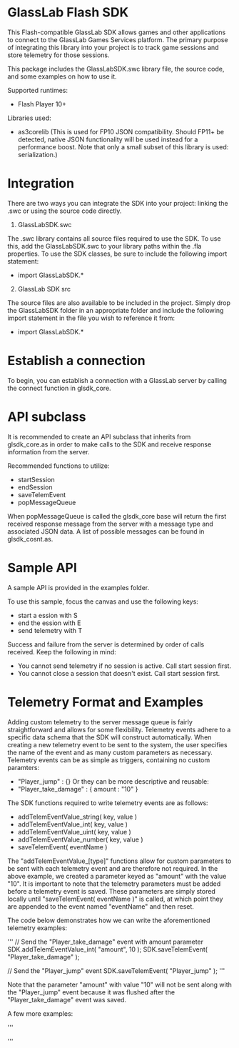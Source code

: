 GlassLab Flash SDK
===================

This Flash-compatible GlassLab SDK allows games and other applications to connect
to the GlassLab Games Services platform. The primary purpose of integrating this
library into your project is to track game sessions and store telemetry for those
sessions.

This package includes the GlassLabSDK.swc library file, the source code, and some
examples on how to use it.

Supported runtimes:
- Flash Player 10+

Libraries used:
- as3corelib (This is used for FP10 JSON compatibility. Should FP11+ be detected,
native JSON functionality will be used instead for a performance boost. Note that
only a small subset of this library is used: serialization.)


Integration
===========

There are two ways you can integrate the SDK into your project: linking the .swc or
using the source code directly.

1) GlassLabSDK.swc

The .swc library contains all source files required to use the SDK. To use this,
add the GlassLabSDK.swc to your library paths within the .fla properties. To use the
SDK classes, be sure to include the following import statement:
- import GlassLabSDK.*

2) GlassLab SDK src

The source files are also available to be included in the project. Simply drop the
GlassLabSDK folder in an appropriate folder and include the following import statement
in the file you wish to reference it from:
- import GlassLabSDK.*


Establish a connection
======================

To begin, you can establish a connection with a GlassLab server by calling the connect
function in glsdk_core.


API subclass
============

It is recommended to create an API subclass that inherits from glsdk_core.as in order
to make calls to the SDK and receive response information from the server.

Recommended functions to utilize:
- startSession
- endSession
- saveTelemEvent
- popMessageQueue

When popMessageQueue is called the glsdk_core base will return the first received response
message from the server with a message type and associated JSON data. A list of possible
messages can be found in glsdk_cosnt.as.


Sample API
==========

A sample API is provided in the examples folder.

To use this sample, focus the canvas and use the following keys:
- start a ession with S
- end the ession with E
- send telemetry with T

Success and failure from the server is determined by order of calls received.
Keep the following in mind:
- You cannot send telemetry if no session is active. Call start session first.
- You cannot close a session that doesn't exist. Call start session first.


Telemetry Format and Examples
=============================

Adding custom telemetry to the server message queue is fairly straightforward and allows for
some flexibility. Telemetry events adhere to a specific data schema that the SDK will construct
automatically. When creating a new telemetry event to be sent to the system, the user specifies
the name of the event and as many custom parameters as necessary. Telemetry events can be as 
simple as triggers, containing no custom paramters:
 - "Player_jump" : {}
Or they can be more descriptive and reusable:
 - "Player_take_damage" : { amount : "10" }

The SDK functions required to write telemetry events are as follows:
 - addTelemEventValue_string( key, value )
 - addTelemEventValue_int( key, value )
 - addTelemEventValue_uint( key, value )
 - addTelemEventValue_number( key, value )
 - saveTelemEvent( eventName )

The "addTelemEventValue_[type]" functions allow for custom parameters to be sent with each
telemetry event and are therefore not required. In the above example, we created a parameter
keyed as "amount" with the value "10". It is important to note that the telemetry parameters
must be added before a telemetry event is saved. These parameters are simply stored locally
until "saveTelemEvent( eventName )" is called, at which point they are appended to the event
named "eventName" and then reset.

The code below demonstrates how we can write the aforementioned telemetry examples:

'''
// Send the "Player_take_damage" event with amount parameter
SDK.addTelemEventValue_int( "amount", 10 );
SDK.saveTelemEvent( "Player_take_damage" );

// Send the "Player_jump" event
SDK.saveTelemEvent( "Player_jump" );
'''

Note that the parameter "amount" with value "10" will not be sent along with the "Player_jump"
event because it was flushed after the "Player_take_damage" event was saved.

A few more examples:

'''

'''